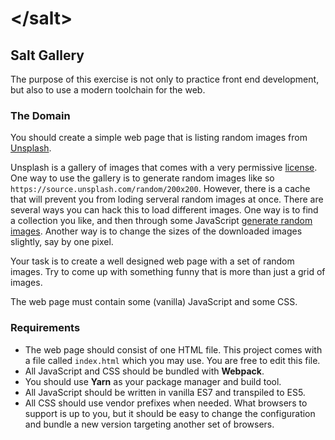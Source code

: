 # &lt;/salt&gt;

## Salt Gallery

The purpose of this exercise is not only to practice front end development, but also to use a modern toolchain for the web.

### The Domain

You should create a simple web page that is listing random images from [Unsplash](https://unsplash.com/).

Unsplash is a gallery of images that comes with a very permissive [license](https://unsplash.com/license).
One way to use the gallery is to generate random images like so `https://source.unsplash.com/random/200x200`.
However, there is a cache that will prevent you from loding serveral random images at once. 
There are several ways you can hack this to load different images. 
One way is to find a collection you like, and then through some JavaScript [generate random images](https://medium.com/quick-code/how-to-quickly-generate-a-random-gallery-of-images-from-an-unsplash-collection-in-javascript-4ddb2a6a4faf).
Another way is to change the sizes of the downloaded images slightly, say by one pixel.

Your task is to create a well designed web page with a set of random images. 
Try to come up with something funny that is more than just a grid of images. 

The web page must contain some (vanilla) JavaScript and some CSS.

### Requirements 

- The web page should consist of one HTML file. This project comes with a file called `index.html` which you may use. You are free to edit this file.
- All JavaScript and CSS should be bundled with __Webpack__. 
- You should use __Yarn__ as your package manager and build tool.
- All JavaScript should be written in vanilla ES7 and transpiled to ES5.
- All CSS should use vendor prefixes when needed. What browsers to support is up to you, but it should be easy to change the configuration and bundle a new version targeting another set of browsers.
